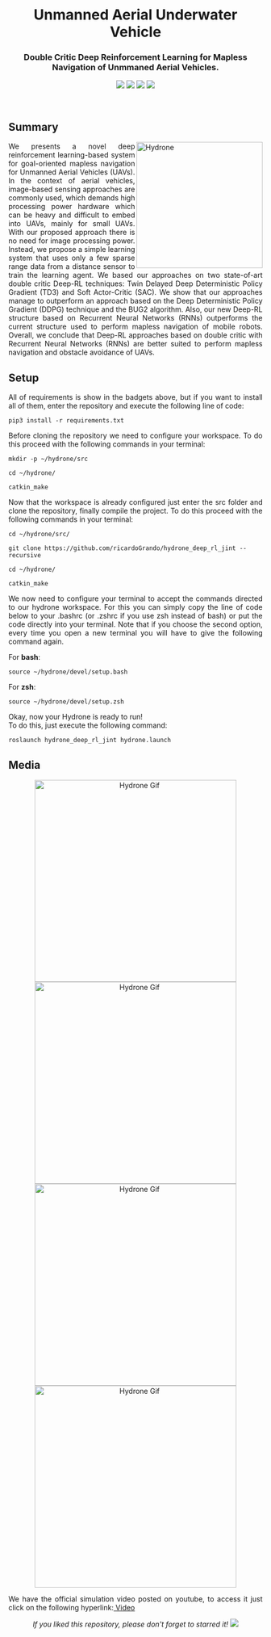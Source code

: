 <h1 align="center">Unmanned Aerial Underwater Vehicle</h1>
<h3 align="center">Double Critic Deep Reinforcement Learning for Mapless Navigation of Unmmaned Aerial Vehicles.</h3>

<p align="center"> 
  <img src="https://img.shields.io/badge/PyTorch-v1.8.1-blue"/>
  <img src="https://img.shields.io/badge/Pandas-v1.2.4-blue"/>
  <img src="https://img.shields.io/badge/Numpy-v1.20.3-blue"/>
  <img src="https://img.shields.io/badge/Matplotlib-v3.4.2-blue"/>
</p>
<br/>

## Summary
<p align="justify"> 
  <img src="https://i.imgur.com/xNskUKO.png" alt="Hydrone" align="right" width="250">
  <a> We presents a novel deep reinforcement learning-based system for goal-oriented mapless navigation for Unmanned Aerial Vehicles (UAVs). In the context of aerial vehicles, image-based sensing approaches are commonly used, which demands high processing power hardware which can be heavy and difficult to embed into UAVs, mainly for small UAVs. With our proposed approach there is no need for image processing power. Instead, we propose a simple learning system that uses only a few sparse range data from a distance sensor to train the learning agent. We based our approaches on two state-of-art double critic Deep-RL techniques: Twin Delayed Deep Deterministic Policy Gradient (TD3) and Soft Actor-Critic (SAC). We show that our approaches manage to outperform an approach based on the Deep Deterministic Policy Gradient (DDPG) technique and the BUG2 algorithm. Also, our new Deep-RL structure based on Recurrent Neural Networks (RNNs) outperforms the current structure used to perform mapless navigation of mobile robots. Overall, we conclude that Deep-RL approaches based on double critic with Recurrent Neural Networks (RNNs) are better suited to perform mapless navigation and obstacle avoidance of UAVs.</a>  
</p>
  
## Setup
<p align="justify"> 
 <a>All of requirements is show in the badgets above, but if you want to install all of them, enter the repository and execute the following line of code:</a>
</p>

```shell
pip3 install -r requirements.txt
```

<p align="justify"> 
 <a>Before cloning the repository we need to configure your workspace. To do this proceed with the following commands in your terminal:</a>
</p>

```shell
mkdir -p ~/hydrone/src
```
```shell
cd ~/hydrone/
```
```shell
catkin_make
```

<p align="justify"> 
 <a>Now that the workspace is already configured just enter the src folder and clone the repository, finally compile the project. To do this proceed with the following commands in your terminal:</a>
</p>

```shell
cd ~/hydrone/src/
```

```shell
git clone https://github.com/ricardoGrando/hydrone_deep_rl_jint --recursive
```

```shell
cd ~/hydrone/
```

```shell
catkin_make
```

<p align="justify"> 
 <a>We now need to configure your terminal to accept the commands directed to our hydrone workspace. For this you can simply copy the line of code below to your .bashrc (or .zshrc if you use zsh instead of bash) or put the code directly into your terminal. Note that if you choose the second option, every time you open a new terminal you will have to give the following command again.</a>
</p>

<p align="justify"> 
 <a>For <b>bash</b>:</a>
</p>

```shell
source ~/hydrone/devel/setup.bash
```

<p align="justify"> 
 <a>For <b>zsh</b>:</a>
</p>

```shell
source ~/hydrone/devel/setup.zsh
```

<p align="justify"> 
 <a>Okay, now your Hydrone is ready to run!</a><br/>
 <a>To do this, just execute the following command:</a>
</p>

```shell
roslaunch hydrone_deep_rl_jint hydrone.launch
```

## Media

<p align="center"> 
  <img src="media/BUG2.gif" alt="Hydrone Gif" width="400"/>
  <img src="media/DDPG.gif" alt="Hydrone Gif" width="400"/>
  <img src="media/TD3.gif" alt="Hydrone Gif" width="400"/>
  <img src="media/SAC.gif" alt="Hydrone Gif" width="400"/>
</p>  

<p align="justify"> 
  <a>We have the official simulation video posted on youtube, to access it just click on the following hyperlink:</a><a href="https://www.youtube.com/watch?v=Kf5T2SgyiRs"> Video</a>
</p>

<p align="center"> 
  <a><i>If you liked this repository, please don't forget to starred it!</i></a>
  <img src="https://img.shields.io/github/stars/ricardoGrando/hydrone_deep_rl_jint?style=social"/>
</p>




